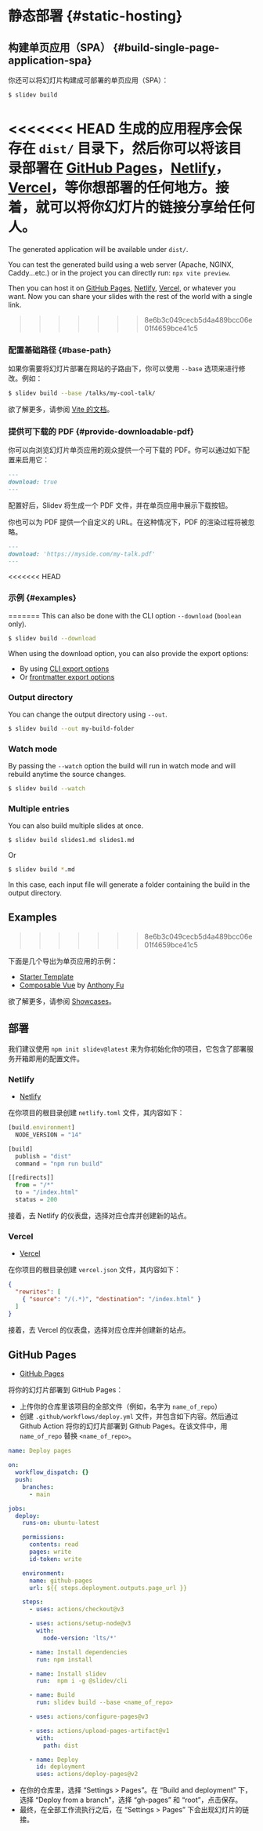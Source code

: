 
# 静态部署 {#static-hosting}

## 构建单页应用（SPA） {#build-single-page-application-spa}

你还可以将幻灯片构建成可部署的单页应用（SPA）：

```bash
$ slidev build
```

<<<<<<< HEAD
生成的应用程序会保存在 `dist/` 目录下，然后你可以将该目录部署在 [GitHub Pages](https://pages.github.com/)，[Netlify](https://netlify.app/)，[Vercel](https://vercel.com/)，等你想部署的任何地方。接着，就可以将你幻灯片的链接分享给任何人。
=======
The generated application will be available under `dist/`.

You can test the generated build using a web server (Apache, NGINX, Caddy...etc.) or in the project you can directly run: `npx vite preview`.

Then you can host it on [GitHub Pages](https://pages.github.com/), [Netlify](https://netlify.app/), [Vercel](https://vercel.com/), or whatever you want. Now you can share your slides with the rest of the world with a single link.
>>>>>>> 8e6b3c049cecb5d4a489bcc06e01f4659bce41c5

### 配置基础路径 {#base-path}

如果你需要将幻灯片部署在网站的子路由下，你可以使用 `--base` 选项来进行修改。例如：

```bash
$ slidev build --base /talks/my-cool-talk/
```

欲了解更多，请参阅 [Vite 的文档](https://cn.vitejs.dev/guide/build.html#public-base-path)。

### 提供可下载的 PDF {#provide-downloadable-pdf}

你可以向浏览幻灯片单页应用的观众提供一个可下载的 PDF。你可以通过如下配置来启用它：

```md
---
download: true
---
```

配置好后，Slidev 将生成一个 PDF 文件，并在单页应用中展示下载按钮。

你也可以为 PDF 提供一个自定义的 URL。在这种情况下，PDF 的渲染过程将被忽略。

```md
---
download: 'https://myside.com/my-talk.pdf'
---
```

<<<<<<< HEAD
### 示例 {#examples}
=======
This can also be done with the CLI option `--download` (`boolean` only).

```bash
$ slidev build --download
```

When using the download option, you can also provide the export options:

* By using [CLI export options](/guide/exporting.html)
* Or [frontmatter export options](/custom/#frontmatter-configures)

### Output directory

You can change the output directory using `--out`.

```bash
$ slidev build --out my-build-folder
```

### Watch mode

By passing the `--watch` option the build will run in watch mode and will rebuild anytime the source changes.

```bash
$ slidev build --watch
```

### Multiple entries

You can also build multiple slides at once.

```bash
$ slidev build slides1.md slides1.md
```

Or

```bash
$ slidev build *.md
```

In this case, each input file will generate a folder containing the build in the output directory.

## Examples
>>>>>>> 8e6b3c049cecb5d4a489bcc06e01f4659bce41c5

下面是几个导出为单页应用的示例：

- [Starter Template](https://sli.dev/demo/starter)
- [Composable Vue](https://talks.antfu.me/2021/composable-vue) by [Anthony Fu](https://github.com/antfu)

欲了解更多，请参阅 [Showcases](/showcases)。

## 部署

我们建议使用 `npm init slidev@latest` 来为你初始化你的项目，它包含了部署服务开箱即用的配置文件。

### Netlify

- [Netlify](https://netlify.com/)

在你项目的根目录创建 `netlify.toml` 文件，其内容如下：

```ts
[build.environment]
  NODE_VERSION = "14"

[build]
  publish = "dist"
  command = "npm run build"

[[redirects]]
  from = "/*"
  to = "/index.html"
  status = 200
```

接着，去 Netlify 的仪表盘，选择对应仓库并创建新的站点。

### Vercel

- [Vercel](https://vercel.com/)

在你项目的根目录创建 `vercel.json` 文件，其内容如下：

```json
{
  "rewrites": [
    { "source": "/(.*)", "destination": "/index.html" }
  ]
}
```

接着，去 Vercel 的仪表盘，选择对应仓库并创建新的站点。

## GitHub Pages

- [GitHub Pages](https://pages.github.com/)

将你的幻灯片部署到 GitHub Pages：
- 上传你的仓库里该项目的全部文件（例如，名字为 `name_of_repo`）
- 创建 `.github/workflows/deploy.yml` 文件，并包含如下内容。然后通过 Github Action 将你的幻灯片部署到 Github Pages。在该文件中，用 `name_of_repo` 替换 `<name_of_repo>`。

```yaml
name: Deploy pages

on:
  workflow_dispatch: {}
  push:
    branches:
      - main

jobs:
  deploy:
    runs-on: ubuntu-latest

    permissions:
      contents: read
      pages: write
      id-token: write

    environment:
      name: github-pages
      url: ${{ steps.deployment.outputs.page_url }}

    steps:
      - uses: actions/checkout@v3

      - uses: actions/setup-node@v3
        with:
          node-version: 'lts/*'

      - name: Install dependencies
        run: npm install

      - name: Install slidev
        run:  npm i -g @slidev/cli

      - name: Build
        run: slidev build --base <name_of_repo>

      - uses: actions/configure-pages@v3

      - uses: actions/upload-pages-artifact@v1
        with:
          path: dist

      - name: Deploy
        id: deployment
        uses: actions/deploy-pages@v2
```
- 在你的仓库里，选择 “Settings > Pages”。在 “Build and deployment” 下，选择 “Deploy from a branch”，选择 “gh-pages” 和 “root”，点击保存。
- 最终，在全部工作流执行之后，在 “Settings > Pages” 下会出现幻灯片的链接。
